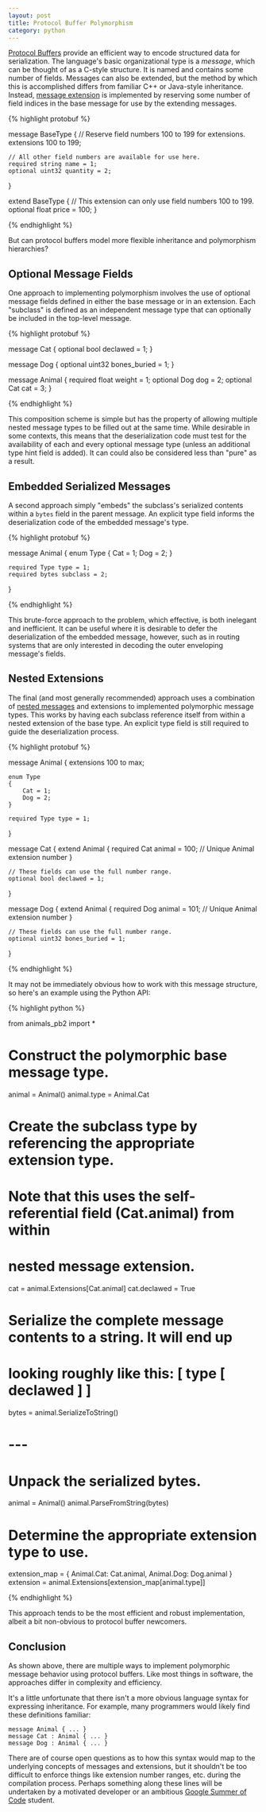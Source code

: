 ```yaml
---
layout: post
title: Protocol Buffer Polymorphism
category: python
---
```


[Protocol Buffers][protobuf] provide an efficient way to encode structured data
for serialization.  The language's basic organizational type is a *message*,
which can be thought of as a C-style structure.  It is named and contains
some number of fields.  Messages can also be extended, but the method by which
this is accomplished differs from familiar C++ or Java-style inheritance.
Instead, [message extension][extensions] is implemented by reserving some
number of field indices in the base message for use by the extending messages.

{% highlight protobuf %}

message BaseType
{
    // Reserve field numbers 100 to 199 for extensions.
    extensions 100 to 199;

    // All other field numbers are available for use here.
    required string name = 1;
    optional uint32 quantity = 2;
}

extend BaseType
{
    // This extension can only use field numbers 100 to 199.
    optional float price = 100;
}

{% endhighlight %}

But can protocol buffers model more flexible inheritance and polymorphism
hierarchies?

## Optional Message Fields

One approach to implementing polymorphism involves the use of optional message
fields defined in either the base message or in an extension.  Each "subclass"
is defined as an independent message type that can optionally be included in
the top-level message.

{% highlight protobuf %}

message Cat
{
    optional bool declawed = 1;
}

message Dog
{
    optional uint32 bones_buried = 1;
}

message Animal
{
    required float weight = 1;
    optional Dog dog = 2;
    optional Cat cat = 3;
}

{% endhighlight %}

This composition scheme is simple but has the property of allowing multiple
nested message types to be filled out at the same time.  While desirable in
some contexts, this means that the deserialization code must test for the
availability of each and every optional message type (unless an additional
type hint field is added).  It can could also be considered less than "pure"
as a result.

## Embedded Serialized Messages

A second approach simply "embeds" the subclass's serialized contents within a
`bytes` field in the parent message.  An explicit type field informs the
deserialization code of the embedded message's type.

{% highlight protobuf %}

message Animal
{
    enum Type
    {
        Cat = 1;
        Dog = 2;
    }

    required Type type = 1;
    required bytes subclass = 2;
}

{% endhighlight %}

This brute-force approach to the problem, which effective, is both inelegant
and inefficient.  It can be useful where it is desirable to defer the
deserialization of the embedded message, however, such as in routing systems
that are only interested in decoding the outer enveloping message's fields.

## Nested Extensions

The final (and most generally recommended) approach uses a combination of
[nested messages][nested] and extensions to implemented polymorphic message
types.  This works by having each subclass reference itself from within a
nested extension of the base type.  An explicit type field is still required to
guide the deserialization process.

{% highlight protobuf %}

message Animal
{
    extensions 100 to max;

    enum Type
    {
        Cat = 1;
        Dog = 2;
    }

    required Type type = 1;
}

message Cat
{
    extend Animal
    {
        required Cat animal = 100; // Unique Animal extension number
    }

    // These fields can use the full number range.
    optional bool declawed = 1;
}

message Dog
{
    extend Animal
    {
        required Dog animal = 101; // Unique Animal extension number
    }

    // These fields can use the full number range.
    optional uint32 bones_buried = 1;
}

{% endhighlight %}

It may not be immediately obvious how to work with this message structure, so
here's an example using the Python API:

{% highlight python %}

from animals_pb2 import *

# Construct the polymorphic base message type.
animal = Animal()
animal.type = Animal.Cat

# Create the subclass type by referencing the appropriate extension type.
# Note that this uses the self-referential field (Cat.animal) from within
# nested message extension.
cat = animal.Extensions[Cat.animal]
cat.declawed = True

# Serialize the complete message contents to a string.  It will end up
# looking roughly like this: [ type [ declawed ] ]
bytes = animal.SerializeToString()

# ---

# Unpack the serialized bytes.
animal = Animal()
animal.ParseFromString(bytes)

# Determine the appropriate extension type to use.
extension_map = { Animal.Cat: Cat.animal, Animal.Dog: Dog.animal }
extension = animal.Extensions[extension_map[animal.type]]

{% endhighlight %}

This approach tends to be the most efficient and robust implementation, albeit
a bit non-obvious to protocol buffer newcomers.

## Conclusion

As shown above, there are multiple ways to implement polymorphic message
behavior using protocol buffers.  Like most things in software, the approaches
differ in complexity and efficiency.

It's a little unfortunate that there isn't a more obvious language syntax for
expressing inheritance.  For example, many programmers would likely find these
definitions familiar:

    message Animal { ... }
    message Cat : Animal { ... }
    message Dog : Animal { ... }

There are of course open questions as to how this syntax would map to the
underlying concepts of messages and extensions, but it shouldn't be too
difficult to enforce things like extension number ranges, etc. during the
compilation process.  Perhaps something along these lines will be undertaken by
a motivated developer or an ambitious [Google Summer of Code][gsoc] student.

[protobuf]: http://code.google.com/p/protobuf/
[extensions]: http://code.google.com/apis/protocolbuffers/docs/proto.html#extensions
[nested]:  http://code.google.com/apis/protocolbuffers/docs/proto.html#nested
[gsoc]: http://code.google.com/soc/
